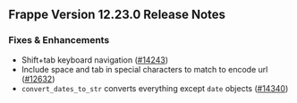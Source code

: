 ## Frappe Version 12.23.0 Release Notes

### Fixes & Enhancements

- Shift+tab keyboard navigation ([#14243](https://github.com/frappe/frappe/pull/14243))
- Include space and tab in special characters to match to encode url ([#12632](https://github.com/frappe/frappe/pull/12632))
- `convert_dates_to_str` converts everything except `date` objects ([#14340](https://github.com/frappe/frappe/pull/14340))